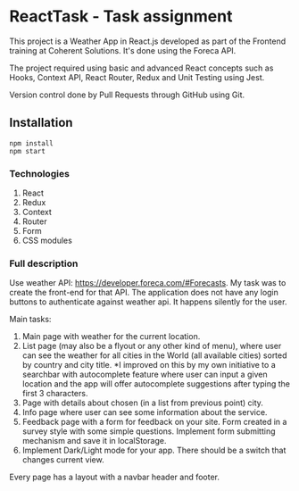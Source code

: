 # ReactTask - Task assignment

This project is a Weather App in React.js developed as part of the Frontend training at Coherent Solutions. 
It's done using the Foreca API.

The project required using basic and advanced React concepts such as Hooks, Context API, React Router, Redux and Unit Testing using Jest. 

Version control done by Pull Requests through GitHub using Git.

## Installation

```
npm install
npm start
```

### Technologies

1. React
2. Redux
3. Context
4. Router
5. Form
6. CSS modules


### Full description

Use weather API: https://developer.foreca.com/#Forecasts.
My task was to create the front-end for that API. The application does not have any login buttons to authenticate against weather api. It
happens silently for the user. 

Main tasks:

1. Main page with weather for the current location.
2. List page (may also be a flyout or any other kind of menu), where user can see the weather for all cities in the World
   (all available cities) sorted by country and city title.
   *I improved on this by my own initiative to a searchbar with autocomplete feature where user can input a given location and the app will offer autocomplete suggestions after typing the first 3 characters.
3. Page with details about chosen (in a list from previous point) city.
4. Info page where user can see some information about the service.
5. Feedback page with a form for feedback on your site. Form created in a survey style with some simple questions.
   Implement form submitting mechanism and save it in localStorage.
6. Implement Dark/Light mode for your app. There should be a switch that changes current view.

Every page has a layout with a navbar header and footer.
